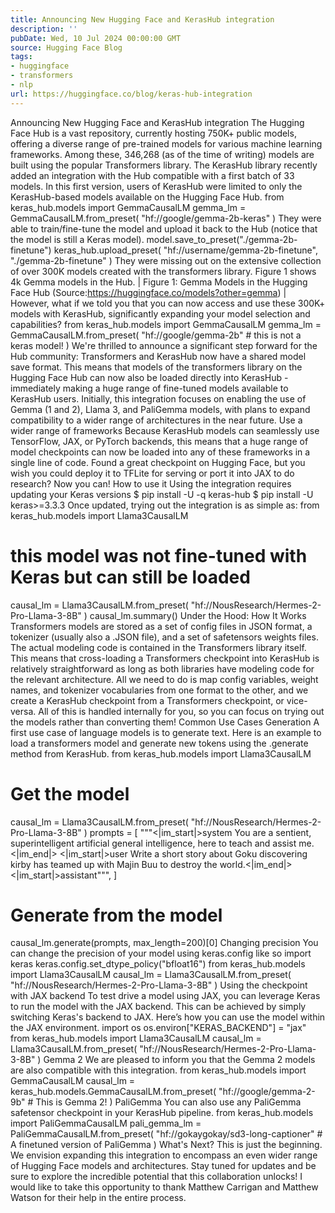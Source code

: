 ```yaml
---
title: Announcing New Hugging Face and KerasHub integration
description: ''
pubDate: Wed, 10 Jul 2024 00:00:00 GMT
source: Hugging Face Blog
tags:
- huggingface
- transformers
- nlp
url: https://huggingface.co/blog/keras-hub-integration
---
```


Announcing New Hugging Face and KerasHub integration
The Hugging Face Hub is a vast repository, currently hosting 750K+ public models, offering a diverse range of pre-trained models for various machine learning frameworks. Among these, 346,268 (as of the time of writing) models are built using the popular Transformers library. The KerasHub library recently added an integration with the Hub compatible with a first batch of 33 models.
In this first version, users of KerasHub were limited to only the KerasHub-based models available on the Hugging Face Hub.
from keras_hub.models import GemmaCausalLM
gemma_lm = GemmaCausalLM.from_preset(
"hf://google/gemma-2b-keras"
)
They were able to train/fine-tune the model and upload it back to the Hub (notice that the model is still a Keras model).
model.save_to_preset("./gemma-2b-finetune")
keras_hub.upload_preset(
"hf://username/gemma-2b-finetune",
"./gemma-2b-finetune"
)
They were missing out on the extensive collection of over 300K models created with the transformers library. Figure 1 shows 4k Gemma models in the Hub.
| Figure 1: Gemma Models in the Hugging Face Hub (Source:https://huggingface.co/models?other=gemma) |
However, what if we told you that you can now access and use these 300K+ models with KerasHub, significantly expanding your model selection and capabilities?
from keras_hub.models import GemmaCausalLM
gemma_lm = GemmaCausalLM.from_preset(
"hf://google/gemma-2b" # this is not a keras model!
)
We're thrilled to announce a significant step forward for the Hub community: Transformers and KerasHub now have a shared model save format. This means that models of the transformers library on the Hugging Face Hub can now also be loaded directly into KerasHub - immediately making a huge range of fine-tuned models available to KerasHub users. Initially, this integration focuses on enabling the use of Gemma (1 and 2), Llama 3, and PaliGemma models, with plans to expand compatibility to a wider range of architectures in the near future.
Use a wider range of frameworks
Because KerasHub models can seamlessly use TensorFlow, JAX, or PyTorch backends, this means that a huge range of model checkpoints can now be loaded into any of these frameworks in a single line of code. Found a great checkpoint on Hugging Face, but you wish you could deploy it to TFLite for serving or port it into JAX to do research? Now you can!
How to use it
Using the integration requires updating your Keras versions
$ pip install -U -q keras-hub
$ pip install -U keras>=3.3.3
Once updated, trying out the integration is as simple as:
from keras_hub.models import Llama3CausalLM
# this model was not fine-tuned with Keras but can still be loaded
causal_lm = Llama3CausalLM.from_preset(
"hf://NousResearch/Hermes-2-Pro-Llama-3-8B"
)
causal_lm.summary()
Under the Hood: How It Works
Transformers models are stored as a set of config files in JSON format, a tokenizer (usually also a .JSON file), and a set of safetensors weights files. The actual modeling code is contained in the Transformers library itself. This means that cross-loading a Transformers checkpoint into KerasHub is relatively straightforward as long as both libraries have modeling code for the relevant architecture. All we need to do is map config variables, weight names, and tokenizer vocabularies from one format to the other, and we create a KerasHub checkpoint from a Transformers checkpoint, or vice-versa.
All of this is handled internally for you, so you can focus on trying out the models rather than converting them!
Common Use Cases
Generation
A first use case of language models is to generate text. Here is an
example to load a transformers model and generate new tokens using
the .generate
method from KerasHub.
from keras_hub.models import Llama3CausalLM
# Get the model
causal_lm = Llama3CausalLM.from_preset(
"hf://NousResearch/Hermes-2-Pro-Llama-3-8B"
)
prompts = [
"""<|im_start|>system
You are a sentient, superintelligent artificial general intelligence, here to teach and assist me.<|im_end|>
<|im_start|>user
Write a short story about Goku discovering kirby has teamed up with Majin Buu to destroy the world.<|im_end|>
<|im_start|>assistant""",
]
# Generate from the model
causal_lm.generate(prompts, max_length=200)[0]
Changing precision
You can change the precision of your model using keras.config
like so
import keras
keras.config.set_dtype_policy("bfloat16")
from keras_hub.models import Llama3CausalLM
causal_lm = Llama3CausalLM.from_preset(
"hf://NousResearch/Hermes-2-Pro-Llama-3-8B"
)
Using the checkpoint with JAX backend
To test drive a model using JAX, you can leverage Keras to run the model with the JAX backend. This can be achieved by simply switching Keras's backend to JAX. Here’s how you can use the model within the JAX environment.
import os
os.environ["KERAS_BACKEND"] = "jax"
from keras_hub.models import Llama3CausalLM
causal_lm = Llama3CausalLM.from_preset(
"hf://NousResearch/Hermes-2-Pro-Llama-3-8B"
)
Gemma 2
We are pleased to inform you that the Gemma 2 models are also compatible with this integration.
from keras_hub.models import GemmaCausalLM
causal_lm = keras_hub.models.GemmaCausalLM.from_preset(
"hf://google/gemma-2-9b" # This is Gemma 2!
)
PaliGemma
You can also use any PaliGemma safetensor checkpoint in your KerasHub pipeline.
from keras_hub.models import PaliGemmaCausalLM
pali_gemma_lm = PaliGemmaCausalLM.from_preset(
"hf://gokaygokay/sd3-long-captioner" # A finetuned version of PaliGemma
)
What's Next?
This is just the beginning. We envision expanding this integration to encompass an even wider range of Hugging Face models and architectures. Stay tuned for updates and be sure to explore the incredible potential that this collaboration unlocks!
I would like to take this opportunity to thank Matthew Carrigan and Matthew Watson for their help in the entire process.